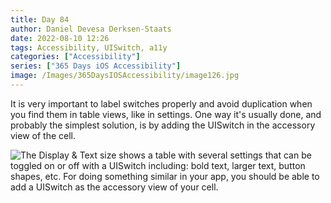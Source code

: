 ```yaml
---
title: Day 84
author: Daniel Devesa Derksen-Staats
date: 2022-08-10 12:26
tags: Accessibility, UISwitch, a11y
categories: ["Accessibility"]
series: ["365 Days iOS Accessibility"]
image: /Images/365DaysIOSAccessibility/image126.jpg
---
```


It is very important to label switches properly and avoid duplication when you find them in table views, like in settings. One way it's usually done, and probably the simplest solution, is by adding the UISwitch in the accessory view of the cell.

![The Display & Text size shows a table with several settings that can be toggled on or off with a UISwitch including: bold text, larger text, button shapes, etc. For doing something similar in your app, you should be able to add a UISwitch as the accessory view of your cell.](/Images/365DaysIOSAccessibility/image126.jpg)